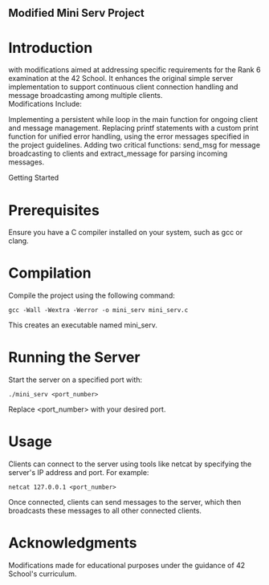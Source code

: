 ## Modified Mini Serv Project
# Introduction

 with modifications aimed at addressing specific requirements for the Rank 6 examination at the 42 School. It enhances the original simple server implementation to support continuous client connection handling and message broadcasting among multiple clients.  
Modifications Include:

  Implementing a persistent while loop in the main function for ongoing client and message management.
  Replacing printf statements with a custom print function for unified error handling, using the error messages specified in the project guidelines.
  Adding two critical functions: send_msg for message broadcasting to clients and extract_message for parsing incoming messages.

Getting Started
# Prerequisites

Ensure you have a C compiler installed on your system, such as gcc or clang. 
# Compilation

Compile the project using the following command:


    gcc -Wall -Wextra -Werror -o mini_serv mini_serv.c

This creates an executable named mini_serv.
# Running the Server

Start the server on a specified port with:


    ./mini_serv <port_number>

Replace <port_number> with your desired port.
# Usage

Clients can connect to the server using tools like netcat by specifying the server's IP address and port. For example:


    netcat 127.0.0.1 <port_number>

Once connected, clients can send messages to the server, which then broadcasts these messages to all other connected clients.
# Acknowledgments

Modifications made for educational purposes under the guidance of 42 School's curriculum.
